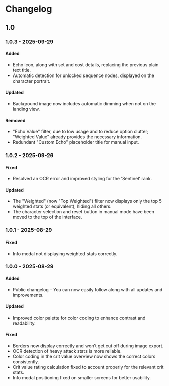 # Changelog

## 1.0

### 1.0.3 - 2025-09-29

#### Added

-   Echo icon, along with set and cost details, replacing the previous plain text title.
-   Automatic detection for unlocked sequence nodes, displayed on the character portrait.

#### Updated

-   Background image now includes automatic dimming when not on the landing view.

#### Removed

-   "Echo Value" filter, due to low usage and to reduce option clutter; "Weighted Value" already provides the necessary information.
-   Redundant "Custom Echo" placeholder title for manual input.

### 1.0.2 - 2025-09-26

#### Fixed

-   Resolved an OCR error and improved styling for the 'Sentinel' rank.

#### Updated

-   The "Weighted" (now "Top Weighted") filter now displays only the top 5 weighted stats (or equivalent), hiding all others.
-   The character selection and reset button in manual mode have been moved to the top of the interface.

### 1.0.1 - 2025-08-29

#### Fixed

-   Info modal not displaying weighted stats correctly.

### 1.0.0 - 2025-08-29

#### Added

-   Public changelog – You can now easily follow along with all updates and improvements.

#### Updated

-   Improved color palette for color coding to enhance contrast and readability.

#### Fixed

-   Borders now display correctly and won’t get cut off during image export.
-   OCR detection of heavy attack stats is more reliable.
-   Color coding in the crit value overview now shows the correct colors consistently.
-   Crit value rating calculation fixed to account properly for the relevant crit stats.
-   Info modal positioning fixed on smaller screens for better usability.
